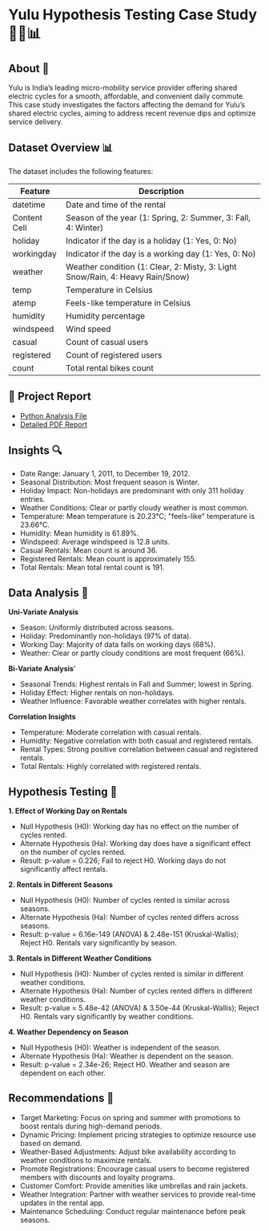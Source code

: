 # Yulu Hypothesis Testing Case Study 🚴‍♂️📊

## About 📖
Yulu is India’s leading micro-mobility service provider offering shared electric cycles for a smooth, affordable, and convenient daily commute. This case study investigates the factors affecting the demand for Yulu’s shared electric cycles, aiming to address recent revenue dips and optimize service delivery.

## Dataset Overview 📊
The dataset includes the following features:

| Feature  | Description |
| ------------- | ------------- |
| datetime  | Date and time of the rental  |
| Content Cell  | Season of the year (1: Spring, 2: Summer, 3: Fall, 4: Winter)  |
holiday | Indicator if the day is a holiday (1: Yes, 0: No) |
workingday | Indicator if the day is a working day (1: Yes, 0: No) |
weather | Weather condition (1: Clear, 2: Misty, 3: Light Snow/Rain, 4: Heavy Rain/Snow) |
temp | Temperature in Celsius |
atemp |Feels-like temperature in Celsius |
humidity | Humidity percentage |
windspeed | Wind speed |
casual | Count of casual users |
registered | Count of registered users |
count | Total rental bikes count |

## 📝 Project Report
- [Python Analysis File](https://github.com/sandeepvadela/Yulu-Hypothesis-Testing-Case-Study-/blob/main/Business_Case_Yulu_Hypothesis_Testing.ipynb)
- [Detailed PDF Report](https://github.com/sandeepvadela/Yulu-Hypothesis-Testing-Case-Study-/blob/main/Business_Case_Yulu_Hypothesis_Testing.pdf)

 ## Insights 🔍
- Date Range: January 1, 2011, to December 19, 2012.
- Seasonal Distribution: Most frequent season is Winter.
- Holiday Impact: Non-holidays are predominant with only 311 holiday entries.
- Weather Conditions: Clear or partly cloudy weather is most common.
- Temperature: Mean temperature is 20.23°C; "feels-like" temperature is 23.66°C.
- Humidity: Mean humidity is 61.89%.
- Windspeed: Average windspeed is 12.8 units.
- Casual Rentals: Mean count is around 36.
- Registered Rentals: Mean count is approximately 155.
- Total Rentals: Mean total rental count is 191.

 ## Data Analysis 🧐
**Uni-Variate Analysis**

- Season: Uniformly distributed across seasons.
- Holiday: Predominantly non-holidays (97% of data).
- Working Day: Majority of data falls on working days (68%).
- Weather: Clear or partly cloudy conditions are most frequent (66%).

**Bi-Variate Analysis**'

- Seasonal Trends: Highest rentals in Fall and Summer; lowest in Spring.
- Holiday Effect: Higher rentals on non-holidays.
- Weather Influence: Favorable weather correlates with higher rentals.


**Correlation Insights**
- Temperature: Moderate correlation with casual rentals.
- Humidity: Negative correlation with both casual and registered rentals.
- Rental Types: Strong positive correlation between casual and registered rentals.
- Total Rentals: Highly correlated with registered rentals.

## Hypothesis Testing 🧪
**1. Effect of Working Day on Rentals**
- Null Hypothesis (H0): Working day has no effect on the number of cycles rented.
- Alternate Hypothesis (Ha): Working day does have a significant effect on the number of cycles rented.
- Result: p-value = 0.226; Fail to reject H0. Working days do not significantly affect rentals.

**2. Rentals in Different Seasons**
- Null Hypothesis (H0): Number of cycles rented is similar across seasons.
- Alternate Hypothesis (Ha): Number of cycles rented differs across seasons.
- Result: p-value = 6.16e-149 (ANOVA) & 2.48e-151 (Kruskal-Wallis); Reject H0. Rentals vary significantly by season.

**3. Rentals in Different Weather Conditions**
- Null Hypothesis (H0): Number of cycles rented is similar in different weather conditions.
- Alternate Hypothesis (Ha): Number of cycles rented differs in different weather conditions.
- Result: p-value = 5.48e-42 (ANOVA) & 3.50e-44 (Kruskal-Wallis); Reject H0. Rentals vary significantly by weather conditions.

**4. Weather Dependency on Season**
- Null Hypothesis (H0): Weather is independent of the season.
- Alternate Hypothesis (Ha): Weather is dependent on the season.
- Result: p-value = 2.34e-26; Reject H0. Weather and season are dependent on each other.

## Recommendations 🚀
- Target Marketing: Focus on spring and summer with promotions to boost rentals during high-demand periods.
- Dynamic Pricing: Implement pricing strategies to optimize resource use based on demand.
- Weather-Based Adjustments: Adjust bike availability according to weather conditions to maximize rentals.
- Promote Registrations: Encourage casual users to become registered members with discounts and loyalty programs.
- Customer Comfort: Provide amenities like umbrellas and rain jackets.
- Weather Integration: Partner with weather services to provide real-time updates in the rental app.
- Maintenance Scheduling: Conduct regular maintenance before peak seasons.
